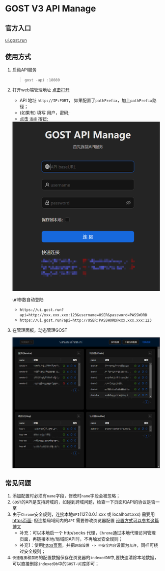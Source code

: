 # GOST V3 API Manage

## 官方入口

[ui.gost.run](https://ui.gost.run)

## 使用方式

1. 启动API服务

   > `gost -api :18080`


2. 打开web端管理地址 [点击打开](https://ui.gost.run/)

   - API 地址 `http://IP:PORT`， 如果配置了`pathPrefix`，加上`pathPrefix`路径；
   - (如果有) 填写 用户，密码;
   - 点击 `连接` 按钮; 
  
   <img src="assets/page-home.png" width="512" />

   url参数自动登陆
   - `https://ui.gost.run?api=http://xxx.xxx.xxx:123&username=USER&password=PASSWORD`
   - `https://ui.gost.run?api=http://USER:PASSWORD@xxx.xxx.xxx:123`

3. 在管理面板，动态管理GOST

   <img src="assets/page-manage.png" width="512" />

## 常见问题

1. 添加配置时必须有`name`字段，修改时`name`字段会被忽略；
2. `GOST`的API是支持跨域的，如碰到跨域问题，检查一下页面和API的协议是否一至
3. 由于`Chrome`安全规则，连接本地`API`(127.0.0.1:xxx 或 localhost:xxx) 需要用[https页面](https://gost.whyoop.com/); 但连接局域网内的`API` 需要修改浏览器配置 [设置方式可以参考这篇博文](https://blog.csdn.net/Flywithdawn/article/details/128253604)
   - 补充：可以本地启一个 http/socks 代理，`Chrome`通过本地代理访问管理页面，再链接本地/局域网API时，不再触发安全规则；
   - 补充1：使用[https页面](https://gost.whyoop.com/)，并把`网站设置 -> 不安全内容`设置为`允许`，同样可绕过安全规则；
4. `快速连接`和`禁用`的配置数据保存在浏览器的`indexedDB`中,要快速清除本地数据，可以直接删除`indexedDb`中的`GOST-UI`库即可；

